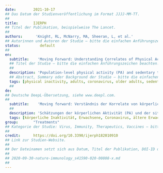 ```yaml
---
date:        2021-10-17
## Das Datum der Studienveröffentlichung im Format JJJJ-MM-TT.
##
title:       IJERPH
## Titel der Publikation, beispielweise The Lancet.
##
authors:      'Knight, RL, McNarry, MA, Sheeran, L, et al.'
## Autorinnen und Autoren der Studie – bitte die einfachen Anführungszeichen beachten!
status:         default
##
en:
  subtitle:    'Moving Forward: Understanding Correlates of Physical Activity and Sedentary Behaviour during COVID-19—An Integrative Review and Socioecological Approach'
  ## Titel der Studie – bitte die einfachen Anführungszeichen beachten!
  ##
  description: 'Population-level physical activity (PA) and sedentary time/behaviour estimates represent a significant public health issue exacerbated by restrictions enforced to control COVID-19. This integrative review interrogated available literature to explore the pandemic’s impact on correlates of such behaviours in adults (≥18 years). Five electronic databases were systematically searched in January 2021. Data extracted from 64 articles were assessed for risk-of-bias using the Mixed Methods Assessment Tool, with correlates identified, coded, and themed via thematic analysis. A socioecological model of during-pandemic PA was conceptualized and mapped to the Capability, Opportunity, Motivation, and Behaviour (COM-B) model of behaviour change mechanisms, which illustrates influences over five levels: Individual (biological)—general health; Individual (psychological)—mental health, cognition, motivation, and behaviour; Social—domestic situation, sociodemographic factors, support, and lifestyle choices; Environmental—resources and area of residence; and Policy—COVID-19-related rules. For sedentary time/behaviour, individual level factors, namely general and mental health, may be important correlates. Neither age or sex were clearly correlated with either behaviour. As we transition into a new normal, understanding which behaviour mechanisms could effectively challenge physical inactivity is essential. Targeting capability on a psychological level may facilitate PA and limit sedentary time/behaviour, whereas, on a physical level, maximizing PA opportunities could be crucial.'
  ## Abstract, Summary oder Background der Studie – bitte die einfachen Anführungszeichen beachten!
  tags: [physical inactivity, adults, coronavirus, older adults, sedentary time, movement behaviours, SARS-CoV-2, determinants, COM-B model, behaviour change]
  ##
de: 
## Deutsche DeepL-Übersetzung, siehe www.deepl.com.
##
  subtitle:    'Moving forward: Verständnis der Korrelate von körperlicher Aktivität und sitzendem Verhalten während COVID-19 - Ein integrativer Überblick und ein sozialökologischer Ansatz'
  ##
  description: 'Schätzungen der körperlichen Aktivität (PA) und der sitzenden Zeit/Verhaltensweisen auf Bevölkerungsebene stellen ein bedeutendes Problem für die öffentliche Gesundheit dar, das durch Einschränkungen zur Kontrolle von COVID-19 noch verschärft wird. Diese integrative Übersichtsarbeit untersuchte die verfügbare Literatur, um die Auswirkungen der Pandemie auf die Korrelate solcher Verhaltensweisen bei Erwachsenen (≥18 Jahre) zu untersuchen. Fünf elektronische Datenbanken wurden im Januar 2021 systematisch durchsucht. Die aus 64 Artikeln extrahierten Daten wurden mit dem Mixed Methods Assessment Tool auf das Risiko einer Verzerrung geprüft, wobei Korrelate identifiziert, kodiert und mittels thematischer Analyse thematisiert wurden. Ein sozioökologisches Modell der PA während einer Pandemie wurde konzeptualisiert und dem Capability, Opportunity, Motivation, and Behaviour (COM-B) Modell der Verhaltensänderungsmechanismen zugeordnet, das Einflüsse auf fünf Ebenen veranschaulicht: Individueller (biologischer) allgemeiner Gesundheitszustand; Individueller (psychologischer) mentaler Gesundheitszustand, Kognition, Motivation und Verhalten; Soziale Situation - häusliche Situation, soziodemografische Faktoren, Unterstützung und Wahl des Lebensstils; Umwelt - Ressourcen und Wohngegend; Politische Regeln - COVID-19. Bei sitzender Tätigkeit oder sitzendem Verhalten könnten Faktoren auf individueller Ebene, nämlich die allgemeine und psychische Gesundheit, wichtige Korrelate sein. Weder Alter noch Geschlecht waren eindeutig mit einem der beiden Verhaltensweisen korreliert. Beim Übergang zu einer "neuen Normalität" ist wichtig zu verstehen, welche Verhaltensmechanismen wirksam gegen körperliche Inaktivität sein können. Eine gezielte Beeinflussung der Fähigkeiten auf psychologischer Ebene könnte die körperliche Aktivität fördern und die sitzende Tätigkeit einschränken, während auf körperlicher Ebene die Maximierung der Möglichkeiten zur körperlichen Aktivität entscheidend sein könnte.'
  tags: [körperliche Inaktivität, Erwachsene, Coronavirus, ältere Erwachsene, Zeitraum des Sitzens, Bewegungsverhalten, SARS-CoV-2, Determinanten, COM-B-Modell, Verhaltensänderung]
group:       "Treatments"
## Kategorie der Studie: Virus, Immunity, Therapeutics, Vaccines – bitte die Anführungszeichen beachten!
##
credit:      https://doi.org/10.3390/ijerph182010910
## Link zur Studien-Website.
##
## Der Dateinamen setzt sich aus Datum, Titel der Publikation, DOI-ID der Studie (nach dem letzten Slash) und der Dateiendung zusammen. Bitte den Unterstrich vor der DOI-ID beachten!
##
## 2020-09-30-nature-immunology_s41590-020-00808-x.md
##
---
```

<object data="{{ page.link }}" style='height:calc(100vh - 400px); width: 100%' type='application/pdf'></object>